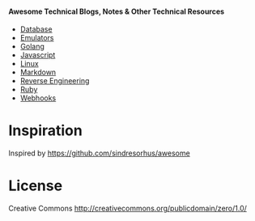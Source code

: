 #### Awesome Technical Blogs, Notes & Other Technical Resources

* [Database](https://github.com/irahulsingh/awesome-tech-blogs/blob/master/database.md)
* [Emulators](https://github.com/irahulsingh/awesome-tech-blogs/blob/master/android-emulators.md)
* [Golang](https://github.com/irahulsingh/awesome-tech-blogs/blob/master/go.md)
* [Javascript](https://github.com/irahulsingh/awesome-tech-blogs/blob/master/javascript.md)
* [Linux](https://github.com/irahulsingh/awesome-tech-blogs/blob/master/linux.md)
* [Markdown](https://github.com/irahulsingh/awesome-tech-blogs/blob/master/markdown.md)
* [Reverse Engineering](https://github.com/irahulsingh/awesome-tech-blogs/blob/master/reverse-engineering.md)
* [Ruby](https://github.com/irahulsingh/awesome-tech-blogs/blob/master/ruby.md)
* [Webhooks](https://github.com/irahulsingh/awesome-tech-blogs/blob/master/webhook.md)

# Inspiration
Inspired by https://github.com/sindresorhus/awesome

# License
Creative Commons http://creativecommons.org/publicdomain/zero/1.0/

